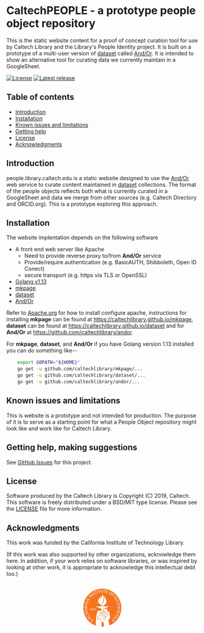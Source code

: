 CaltechPEOPLE - a prototype people object repository
=====================================================

This is the static website content for a proof of concept 
curation tool for use by Caltech Library and the Library's
People Identity project. It is built on a prototype
of a multi-user version of [dataset](https://github.com/caltechlibrary/dataset)
called [And/Or](https://github.com/caltechlibrary/andor).
It is intended to show an alternative tool for curating data
we currently maintain in a GoogleSheet.

[![License](https://img.shields.io/badge/License-BSD%203--Clause-blue.svg?style=flat-square)](https://choosealicense.com/licenses/bsd-3-clause)
[![Latest release](https://img.shields.io/badge/Latest_release-1.1.0-b44e88.svg?style=flat-square)](http://shields.io)


Table of contents
-----------------

* [Introduction](#introduction)
* [Installation](#installation)
* [Known issues and limitations](#known-issues-and-limitations)
* [Getting help](#getting-help)
* [License](#license)
* [Acknowledgments](#authors-and-acknowledgments)


Introduction
------------

people.library.caltech.edu is a static website designed
to use the [And/Or](https://github.com/caltechlibrary/andor)
web service to curate content maintained in [dataset](https://github.com/caltechlibrary/dataset) collections. The format of the people
objects reflects both what is currently curated in a GoogleSheet
and data we merge from other sources (e.g. Caltech Directory and
ORCID.org). This is a prototype exploring this approach.


Installation
------------

The website implentation depends on the following software

+ A front end web server like Apache 
    + Need to provide reverse proxy to/from __And/Or__ service
    + Provide/require authentication (e.g. BasicAUTH, Shibboleth, Open ID Conect)
    + secure transport (e.g. https via TLS or OpenSSL)
+ [Golang v1.13](https://golang.org)
+ [mkpage](https://github.com/caltechlibrary/mkpage)
+ [dataset](https://github.com/caltechlibrary/dataset)
+ [And/Or](https://github.com/caltechlibrary/andor)

Refer to [Apache.org](https://apache.org) for how to install configure 
apache, instructions for installing __mkpage__ can be found at https://caltechlibrary.github.io/mkpage, __dataset__ can be found at
https://caltechlibrary.github.io/dataset and for __And/Or__ at
https://github.com/caltechlibrary/andor.

For __mkpage__, __dataset__, and __And/Or__ if you have Golang version
1.13 installed you can do something like--

```bash
    export GOPATH="${HOME}"
    go get -u github.com/caltechlibrary/mkpage/...
    go get -u github.com/caltechlibrary/dataset/...
    go get -u github.com/caltechlibrary/andor/...
```

Known issues and limitations
----------------------------

This is website is a prototype and not intended for production. 
The purpose of it is to serve as a starting point for what
a People Object repository might look like and work like for
Caltech Library.


Getting help, making suggestions
------------

See [GitHub Issues](https://github.com/caltechlibrary/people.library.caltech.edu/issues) for this project.



License
-------

Software produced by the Caltech Library is Copyright (C) 2019, Caltech.  This software is freely distributed under a BSD/MIT type license.  Please see the [LICENSE](LICENSE) file for more information.


Acknowledgments
---------------

This work was funded by the California Institute of Technology Library.

(If this work was also supported by other organizations, acknowledge them here.  In addition, if your work relies on software libraries, or was inspired by looking at other work, it is appropriate to acknowledge this intellectual debt too.)

<div align="center">
  <br>
  <a href="https://www.caltech.edu">
    <img width="100" height="100" src="/assets/caltech-round.svg">
  </a>
</div>
